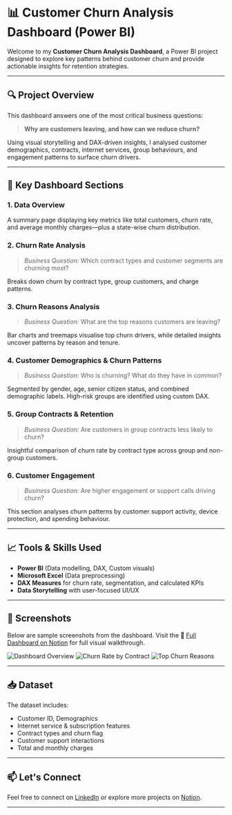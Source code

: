 # 📊 Customer Churn Analysis Dashboard (Power BI)

Welcome to my **Customer Churn Analysis Dashboard**, a Power BI project designed to explore key patterns behind customer churn and provide actionable insights for retention strategies.

---

## 🔍 Project Overview

This dashboard answers one of the most critical business questions:
> **Why are customers leaving, and how can we reduce churn?**

Using visual storytelling and DAX-driven insights, I analysed customer demographics, contracts, internet services, group behaviours, and engagement patterns to surface churn drivers.

---

## 🧩 Key Dashboard Sections

### 1. **Data Overview**
A summary page displaying key metrics like total customers, churn rate, and average monthly charges—plus a state-wise churn distribution.

### 2. **Churn Rate Analysis**
> *Business Question:* Which contract types and customer segments are churning most?

Breaks down churn by contract type, group customers, and charge patterns.

### 3. **Churn Reasons Analysis**
> *Business Question:* What are the top reasons customers are leaving?

Bar charts and treemaps visualise top churn drivers, while detailed insights uncover patterns by reason and tenure.

### 4. **Customer Demographics & Churn Patterns**
> *Business Question:* Who is churning? What do they have in common?

Segmented by gender, age, senior citizen status, and combined demographic labels. High-risk groups are identified using custom DAX.

### 5. **Group Contracts & Retention**
> *Business Question:* Are customers in group contracts less likely to churn?

Insightful comparison of churn rate by contract type across group and non-group customers.

### 6. **Customer Engagement**
> *Business Question:* Are higher engagement or support calls driving churn?

This section analyses churn patterns by customer support activity, device protection, and spending behaviour.

---

## 📈 Tools & Skills Used

- **Power BI** (Data modelling, DAX, Custom visuals)
- **Microsoft Excel** (Data preprocessing)
- **DAX Measures** for churn rate, segmentation, and calculated KPIs
- **Data Storytelling** with user-focused UI/UX

---

## 📎 Screenshots

Below are sample screenshots from the dashboard. Visit the 🔗 [Full Dashboard on Notion](https://www.notion.so/Customer-Churn-Analysis-Power-BI-Dashboard-209c4022a4558053b515de25feb4189d)
 for full visual walkthrough.

![Dashboard Overview](customer-churn-data-overview-shot.png)
![Churn Rate by Contract](churn-rate-shot.png)
![Top Churn Reasons](churn-reason-shot.png)

---

## 📥 Dataset

The dataset includes:
- Customer ID, Demographics
- Internet service & subscription features
- Contract types and churn flag
- Customer support interactions
- Total and monthly charges

---

## 📫 Let's Connect

Feel free to connect on [LinkedIn](https://www.linkedin.com/in/modupeeyinla) or explore more projects on [Notion](https://www.notion.so/Customer-Churn-Analysis-Power-BI-Dashboard-209c4022a4558053b515de25feb4189d).

---

